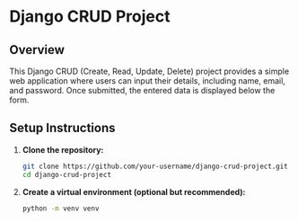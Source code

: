 # Django CRUD Project

## Overview

This Django CRUD (Create, Read, Update, Delete) project provides a simple web application where users can input their details, including name, email, and password. Once submitted, the entered data is displayed below the form.

## Setup Instructions

1. **Clone the repository:**

   ```bash
   git clone https://github.com/your-username/django-crud-project.git
   cd django-crud-project

2. **Create a virtual environment (optional but recommended):**
    
    ```bash
    python -m venv venv
